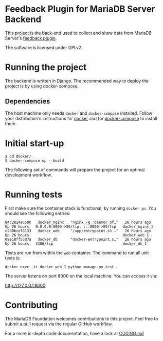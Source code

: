 # Feedback Plugin for MariaDB Server Backend

This project is the back-end used to collect and show data from MariaDB Server's
[feedback plugin](https://mariadb.com/kb/en/feedback-plugin/).

The software is licensed under GPLv2.

# Running the project
The backend is written in Django. The recommended way to deploy the project
is by using docker-compose.

## Dependencies
The host machine only needs `docker` and `docker-compose` installed. Follow your
distribution's instructions for [docker](https://docs.docker.com/desktop/linux/install/)
and for [docker-compose](https://docs.docker.com/compose/install/) to install them.

# Initial start-up
```
$ cd docker/
$ docker-compose up --build
```

The following set of commands will prepare the project for an optimal
development workflow.

# Running tests
First make sure the container stack is functional, by running `docker ps`. You
should see the following entries:

```
84c2814a6500   docker_nginx   "nginx -g 'daemon of…"   26 hours ago   Up 26 hours   0.0.0.0:8000->80/tcp, :::8000->80/tcp   docker_nginx_1
c2d0bce78133   docker_web     "/app/entrypoint.sh …"   26 hours ago   Up 26 hours                                           docker_web_1
09e10ff5387a   docker_db      "docker-entrypoint.s…"   26 hours ago   Up 26 hours   3306/tcp                                docker_db_1
```

Tests are run from within the `web` container. The command to run all unit tests
is:

```
docker exec -it docker_web_1 python manage.py test
```

The server listens on port 8000 on the local machine. You can access it via:

http://127.0.0.1:8000

# Contributing
The MariaDB Foundation welcomes contributions to this project. Feel free to
submit a pull request via the regular GitHub workflow.

For a more in-depth code documentation, have a look at [CODING.md](CODING.md)
